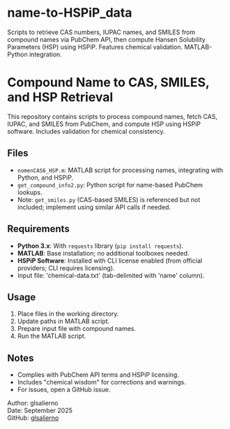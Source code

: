 # name-to-HSPiP_data
Scripts to retrieve CAS numbers, IUPAC names, and SMILES from compound names via PubChem API, then compute Hansen Solubility Parameters (HSP) using HSPiP. Features chemical validation. MATLAB-Python integration.

# Compound Name to CAS, SMILES, and HSP Retrieval

This repository contains scripts to process compound names, fetch CAS, IUPAC, and SMILES from PubChem, and compute HSP using HSPiP software. Includes validation for chemical consistency.

## Files
- `nomenCAS6_HSP.m`: MATLAB script for processing names, integrating with Python, and HSPiP.
- `get_compound_info2.py`: Python script for name-based PubChem lookups.
- Note: `get_smiles.py` (CAS-based SMILES) is referenced but not included; implement using similar API calls if needed.

## Requirements
- **Python 3.x**: With `requests` library (`pip install requests`).
- **MATLAB**: Base installation; no additional toolboxes needed.
- **HSPiP Software**: Installed with CLI license enabled (from official providers; CLI requires licensing).
- Input file: 'chemical-data.txt' (tab-delimited with 'name' column).

## Usage
1. Place files in the working directory.
2. Update paths in MATLAB script.
3. Prepare input file with compound names.
4. Run the MATLAB script.

## Notes
- Complies with PubChem API terms and HSPiP licensing.
- Includes "chemical wisdom" for corrections and warnings.
- For issues, open a GitHub issue.

Author: glsalierno  
Date: September 2025  
GitHub: [glsalierno](https://github.com/glsalierno)
